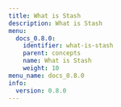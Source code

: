 ```yaml
---
title: What is Stash
description: What is Stash
menu:
  docs_0.8.0:
    identifier: what-is-stash
    parent: concepts
    name: What is Stash
    weight: 10
menu_name: docs_0.8.0
info:
  version: 0.8.0
---
```


